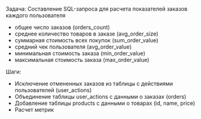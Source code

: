 Задача: Составление SQL-запроса для расчета показателей заказов каждого пользователя
- общее число заказов (orders_count)
- среднее количество товаров в заказе (avg_order_size)
- суммарная стоимость всех покупок (sum_order_value)
- средний чек пользователя (avg_order_value)
- минимальная стоимость заказа (min_order_value)
- максимальная стоимость заказа (max_order_value)

Шаги: 
- Исключение отмененных заказов из таблицы с действиями пользователей (user_actions)
- Объединение таблицы user_actions с данными о заказах (orders)
- Добавление таблицы products с данными о товарах (id, name, price)
- Расчет метрик
